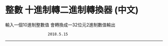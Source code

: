 整數 十進制轉二進制轉換器 (中文)
================================
輸入一個10進制整數值
會轉換成一32位元2進制數值輸出





					   2018.5.15
--------------------------------